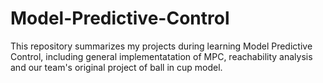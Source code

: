 # Model-Predictive-Control
This repository summarizes my projects during learning Model Predictive Control, including general implementatation of MPC, reachability analysis and our team's original project of ball in cup model. 
